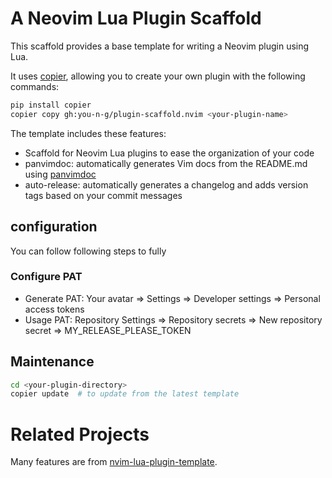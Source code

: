 # A Neovim Lua Plugin Scaffold
This scaffold provides a base template for writing a Neovim plugin using Lua.

It uses [copier](https://github.com/copier-org/copier), allowing you to create your own plugin with the following commands:

```bash
pip install copier
copier copy gh:you-n-g/plugin-scaffold.nvim <your-plugin-name>
```

The template includes these features:
- Scaffold for Neovim Lua plugins to ease the organization of your code
- panvimdoc: automatically generates Vim docs from the README.md using [panvimdoc](https://github.com/kdheepak/panvimdoc)
- auto-release: automatically generates a changelog and adds version tags based on your commit messages

## configuration

You can follow following steps to fully

### Configure PAT

- Generate PAT: Your avatar => Settings => Developer settings => Personal access tokens
- Usage PAT: Repository Settings => Repository secrets => New repository secret => MY_RELEASE_PLEASE_TOKEN


## Maintenance

```bash
cd <your-plugin-directory>
copier update  # to update from the latest template
```


# Related Projects
Many features are from [nvim-lua-plugin-template](https://github.com/ellisonleao/nvim-lua-plugin-template).

